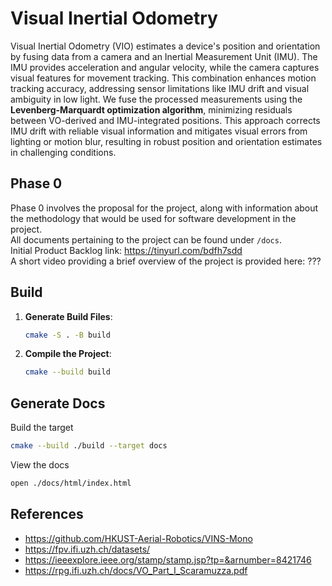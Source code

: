 # Visual Inertial Odometry
Visual Inertial Odometry (VIO) estimates a device's position and orientation by fusing data from a camera and an Inertial Measurement Unit (IMU). The IMU provides acceleration and angular velocity, while the camera captures visual features for movement tracking. This combination enhances motion tracking accuracy, addressing sensor limitations like IMU drift and visual ambiguity in low light. We fuse the processed measurements using the **Levenberg-Marquardt optimization algorithm**, minimizing residuals between VO-derived and IMU-integrated positions. This approach corrects IMU drift with reliable visual information and mitigates visual errors from lighting or motion blur, resulting in robust position and orientation estimates in challenging conditions.

## Phase 0
Phase 0 involves the proposal for the project, along with information about the methodology that would be used for software development in the project. </br>
All documents pertaining to the project can be found under `/docs`. </br>
Initial Product Backlog link: https://tinyurl.com/bdfh7sdd </br>
A short video providing a brief overview of the project is provided here: ???

## Build 
1. **Generate Build Files**:
   ```bash
   cmake -S . -B build
   ```

2. **Compile the Project**:
   ```bash
   cmake --build build
   ```

## Generate Docs
Build the target
```bash
cmake --build ./build --target docs
```
View the docs
```bash
open ./docs/html/index.html
```


## References
- https://github.com/HKUST-Aerial-Robotics/VINS-Mono
- https://fpv.ifi.uzh.ch/datasets/
- https://ieeexplore.ieee.org/stamp/stamp.jsp?tp=&arnumber=8421746
- https://rpg.ifi.uzh.ch/docs/VO_Part_I_Scaramuzza.pdf


